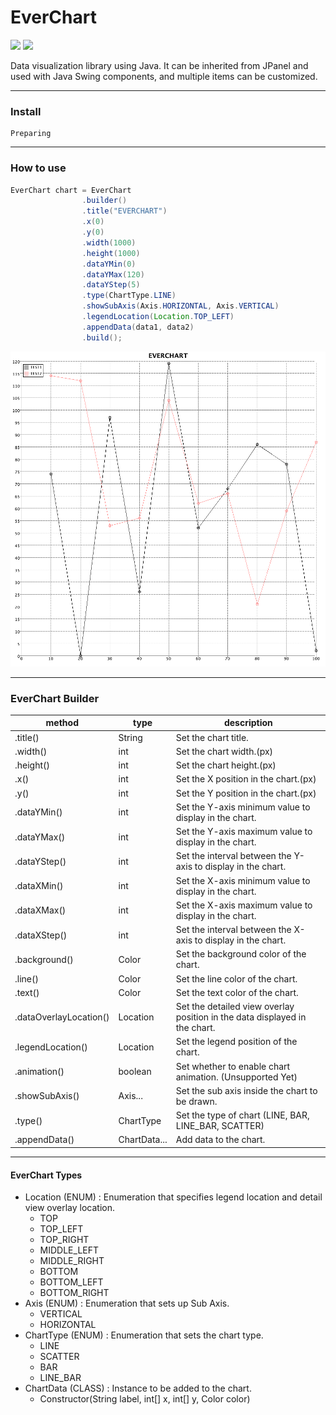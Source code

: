 # EverChart

![](https://img.shields.io/badge/OpenJDK-17+-F80000?logo=openjdk&logoColor=F80000&style=flat-square)
![](https://img.shields.io/badge/EverChart-0.1-green?style=flat-square)

Data visualization library using Java. It can be inherited from JPanel and used with Java Swing components, and multiple items can be customized.

---

### Install

```
Preparing
```

---

### How to use

```java
EverChart chart = EverChart
                .builder()
                .title("EVERCHART")
                .x(0)
                .y(0)
                .width(1000)
                .height(1000)
                .dataYMin(0)
                .dataYMax(120)
                .dataYStep(5)
                .type(ChartType.LINE)
                .showSubAxis(Axis.HORIZONTAL, Axis.VERTICAL)
                .legendLocation(Location.TOP_LEFT)
                .appendData(data1, data2)
                .build();
```

![PREVIEW](https://github.com/jy2694/EverChart/blob/main/README-EXAMPLE.png?raw=true)

---

### EverChart Builder

| method                 | type         | description                                                                |
|------------------------|--------------|----------------------------------------------------------------------------|
| .title()               | String       | Set the chart title.                                                       |
| .width()               | int          | Set the chart width.(px)                                                   |
| .height()              | int          | Set the chart height.(px)                                                  |
| .x()                   | int          | Set the X position in the chart.(px)                                       |
| .y()                   | int          | Set the Y position in the chart.(px)                                       |
| .dataYMin()            | int          | Set the Y-axis minimum value to display in the chart.                      |
| .dataYMax()            | int          | Set the Y-axis maximum value to display in the chart.                      |
| .dataYStep()           | int          | Set the interval between the Y-axis to display in the chart.               |
| .dataXMin()            | int          | Set the X-axis minimum value to display in the chart.                      |
| .dataXMax()            | int          | Set the X-axis maximum value to display in the chart.                      |
| .dataXStep()           | int          | Set the interval between the X-axis to display in the chart.               |
| .background()          | Color        | Set the background color of the chart.                                     |
| .line()                | Color        | Set the line color of the chart.                                           |
| .text()                | Color        | Set the text color of the chart.                                           |
| .dataOverlayLocation() | Location     | Set the detailed view overlay position in the data displayed in the chart. |
| .legendLocation()      | Location     | Set the legend position of the chart.                                      |
| .animation()           | boolean      | Set whether to enable chart animation. (Unsupported Yet)                   |
| .showSubAxis()         | Axis...      | Set the sub axis inside the chart to be drawn.                             |
| .type()                | ChartType    | Set the type of chart (LINE, BAR, LINE_BAR, SCATTER)                       |
| .appendData()          | ChartData... | Add data to the chart.                                                     |

---

#### EverChart Types

* Location (ENUM) : Enumeration that specifies legend location and detail view overlay location.
  + TOP
  + TOP_LEFT
  + TOP_RIGHT
  + MIDDLE_LEFT
  + MIDDLE_RIGHT
  + BOTTOM
  + BOTTOM_LEFT
  + BOTTOM_RIGHT
* Axis (ENUM) : Enumeration that sets up Sub Axis.
  + VERTICAL
  + HORIZONTAL
* ChartType (ENUM) : Enumeration that sets the chart type.
  + LINE
  + SCATTER
  + BAR
  + LINE_BAR
* ChartData (CLASS) : Instance to be added to the chart.
  + Constructor(String label, int[] x, int[] y, Color color)
